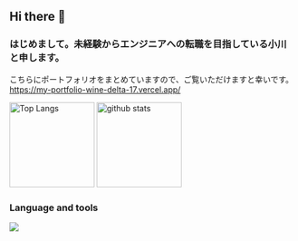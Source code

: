 ## Hi there 👋

### はじめまして。未経験からエンジニアへの転職を目指している小川と申します。
こちらにポートフォリオをまとめていますので、ご覧いただけますと幸いです。
https://my-portfolio-wine-delta-17.vercel.app/

<p align="left"> 
  <img alt="Top Langs" height="150px" src="https://github-readme-stats.vercel.app/api/top-langs/?username=okazuki58&layout=compact&show_icons=true" />
  <img alt="github stats" height="150px" src="https://github-readme-stats.vercel.app/api?username=okazuki58&show_icons=ture" />
</p>

### Language and tools
![](https://skillicons.dev/icons?i=html,css,js,typescript,python,php,supabase,figma,tailwind,react,nextjs,git,github)

<!--
**okazuki58/okazuki58** is a ✨ _special_ ✨ repository because its `README.md` (this file) appears on your GitHub profile.

Here are some ideas to get you started:

- 🔭 I’m currently working on ...
- 🌱 I’m currently learning ...
- 👯 I’m looking to collaborate on ...
- 🤔 I’m looking for help with ...
- 💬 Ask me about ...
- 📫 How to reach me: ...
- 😄 Pronouns: ...
- ⚡ Fun fact: ...
-->
